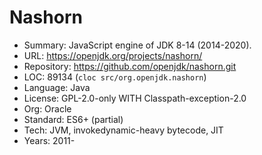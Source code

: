 # Nashorn

* Summary:    JavaScript engine of JDK 8-14 (2014-2020).
* URL:        https://openjdk.org/projects/nashorn/
* Repository: https://github.com/openjdk/nashorn.git
* LOC:        89134 (`cloc src/org.openjdk.nashorn`)
* Language:   Java
* License:    GPL-2.0-only WITH Classpath-exception-2.0
* Org:        Oracle
* Standard:   ES6+ (partial)
* Tech:       JVM, invokedynamic-heavy bytecode, JIT
* Years:      2011-
